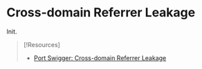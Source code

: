 
# Cross-domain Referrer Leakage
Init.

> [!Resources]
> - [Port Swigger: Cross-domain Referrer Leakage](https://portswigger.net/kb/issues/00500400_cross-domain-referer-leakage)